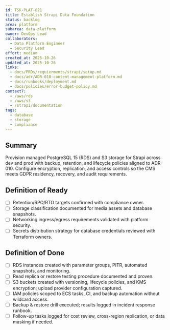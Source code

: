 ```yaml
---
id: TSK-PLAT-021
title: Establish Strapi Data Foundation
status: backlog
area: platform
subarea: data-platform
owner: DevOps Lead
collaborators:
  - Data Platform Engineer
  - Security Lead
effort: medium
created_at: 2025-10-26
updated_at: 2025-10-26
links:
  - docs/PRDs/requierments/strapi/setup.md
  - docs/adr/ADR-010-content-management-platform.md
  - docs/runbooks/deployment.md
  - docs/policies/error-budget-policy.md
context7:
  - /aws/rds
  - /aws/s3
  - /strapi/documentation
tags:
  - database
  - storage
  - compliance
---
```


## Summary
Provision managed PostgreSQL 15 (RDS) and S3 storage for Strapi across dev and prod with backup, retention, and lifecycle policies aligned to ADR-010. Configure encryption, replication, and access controls so the CMS meets GDPR residency, recovery, and audit requirements.

## Definition of Ready
- [ ] Retention/RPO/RTO targets confirmed with compliance owner.
- [ ] Storage classification documented for media assets and database snapshots.
- [ ] Networking ingress/egress requirements validated with platform security.
- [ ] Secrets distribution strategy for database credentials reviewed with Terraform owners.

## Definition of Done
- [ ] RDS instances created with parameter groups, PITR, automated snapshots, and monitoring.
- [ ] Read replica or restore testing procedure documented and proven.
- [ ] S3 buckets created with versioning, lifecycle policies, and KMS encryption; upload provider configuration captured.
- [ ] IAM policies scoped to ECS tasks, CI, and backup automation without wildcard access.
- [ ] Backup & restore drill executed; results logged in incident response runbook.
- [ ] Follow-up tasks logged for cost review, cross-region replication, or data masking if needed.
